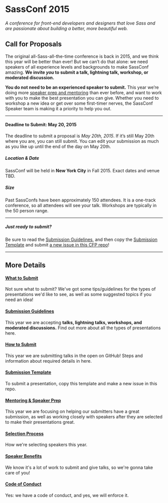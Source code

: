 # SassConf 2015

_A conference for front-end developers and designers that love Sass and are passionate about building a better, more beautiful web._

## Call for Proposals

The original all-Sass-all-the-time conference is back in 2015, and we think this year will be better than ever! But we can’t do that alone: we need speakers of all experience levels and backgrounds to make SassConf amazing. **We invite *you* to submit a talk, lightning talk, workshop, or moderated discussion.**

**You do not need to be an experienced speaker to submit.** This year we’re doing more [speaker prep and mentoring](https://github.com/SassConf/2015-speaker-cfp/blob/master/docs/mentoring-speaker-prep.md) than ever before, and want to work with you to make the best presentation you can give. Whether you need to workshop a new idea or get over some first-timer nerves, the SassConf Speaker team is making it a priority to help you out. 

* * * 

#### Deadline to Submit: May 20, 2015

The deadline to submit a proposal is *May 20th, 2015*. If it’s still May 20th where you are, you can still submit. You can edit your submission as much as you like up until the end of the day on May 20th.

##### Location & Date
SassConf will be held in **New York City** in Fall 2015. Exact dates and venue TBD.
##### Size
Past SassConfs have been approximately 150 attendees. It is a one-track conference, so all attendees will see your talk. Workshops are typically in the 50 person range.

* * * 

##### Just ready to submit?
Be sure to read the [Submission Guidelines](https://github.com/SassConf/2015-speaker-cfp/blob/master/docs/submission-guidelines.md), and then copy the [Submission Template](https://github.com/SassConf/2015-speaker-cfp/blob/master/docs/submission-template.md) and submit [a new issue in this CFP repo](https://github.com/SassConf/2015-speaker-cfp/issues/new)!


* * *

## More Details

#### [What to Submit](https://github.com/SassConf/2015-speaker-cfp/blob/master/docs/what-to-submit.md)
Not sure what to submit? We've got some tips/guidelines for the types of presentations we'd like to see, as well as some suggested topics if you need an idea!

#### [Submission Guidelines](https://github.com/SassConf/2015-speaker-cfp/blob/master/docs/submission-guidelines.md)
This year we are accepting **talks, lightning talks, workshops, and moderated discussions.** Find out more about all the types of presentations here.

#### [How to Submit](https://github.com/SassConf/2015-speaker-cfp/blob/master/docs/how-to-submit.md)
This year we are submitting talks in the open on GitHub! Steps and information about required details in here.

#### [Submission Template](https://github.com/SassConf/2015-speaker-cfp/blob/master/docs/submission-template.md)
To submit a presentation, copy this template and make a new issue in this repo.

#### [Mentoring & Speaker Prep](https://github.com/SassConf/2015-speaker-cfp/blob/master/docs/mentoring-speaker-prep.md)
This year we are focusing on helping our submitters have a great submission, as well as working closely with speakers after they are selected to make their presentations great.

#### [Selection Process](https://github.com/SassConf/2015-speaker-cfp/blob/master/docs/selection-process.md)
How we're selecting speakers this year.

#### [Speaker Benefits](https://github.com/SassConf/2015-speaker-cfp/blob/master/docs/speaker-benefits.md)
We know it's a lot of work to submit and give talks, so we're gonna take care of you!

#### [Code of Conduct](https://github.com/SassConf/2015-speaker-cfp/blob/master/docs/code-of-conduct.md)
Yes: we have a code of conduct, and yes, we will enforce it. 